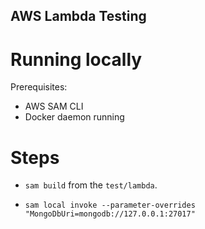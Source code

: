 AWS Lambda Testing
------------------

Running locally
===============

Prerequisites:

- AWS SAM CLI
- Docker daemon running

Steps
=====

- `sam build` from the `test/lambda`.

- `sam local invoke --parameter-overrides "MongoDbUri=mongodb://127.0.0.1:27017"`
